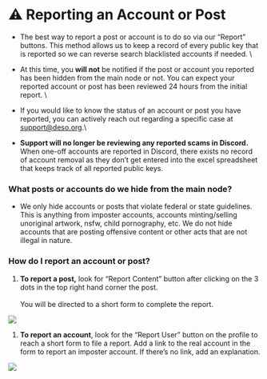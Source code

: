 # ⚠ Reporting an Account or Post

* The best way to report a post or account is to do so via our “Report” buttons. This method allows us to keep a record of every public key that is reported so we can reverse search blacklisted accounts if needed. \

* At this time, you **will not** be notified if the post or account you reported has been hidden from the main node or not. You can expect your reported account or post has been reviewed 24 hours from the initial report. \

* If you would like to know the status of an account or post you have reported, you can actively reach out regarding a specific case at support@deso.org.\

* **Support will no longer be reviewing any reported scams in Discord.** When one-off accounts are reported in Discord, there exists no record of account removal as they don’t get entered into the excel spreadsheet that keeps track of all reported public keys.

### What posts or accounts do we hide from the main node?&#x20;

* We only hide accounts or posts that violate federal or state guidelines. This is anything from imposter accounts, accounts minting/selling unoriginal artwork, nsfw, child pornography, etc. We do not hide accounts that are posting offensive content or other acts that are not illegal in nature.&#x20;

### How do I report an account or post?&#x20;

1. **To report a post,** look for “Report Content” button after clicking on the 3 dots in the top right hand corner the post.\
   \
   You will be directed to a short form to complete the report.

![](<../.gitbook/assets/Report Content.png>)

1. **To report an account**, look for the “Report User” button on the profile to reach a short form to file a report. Add a link to the real account in the form to report an imposter account. If there’s no link, add an explanation.

![](<../.gitbook/assets/Report User.jpg>)



